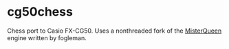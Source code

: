 # cg50chess
Chess port to Casio FX-CG50. Uses a nonthreaded fork of the [MisterQueen](https://github.com/fogleman/MisterQueen) engine written by fogleman.
